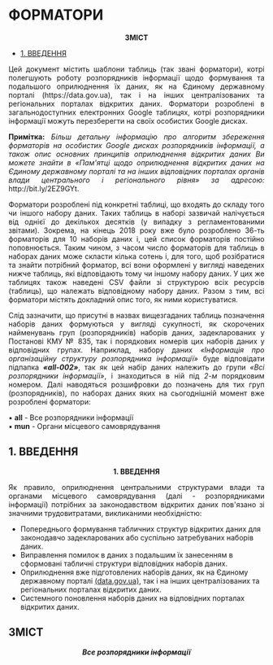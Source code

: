# ФОРМАТОРИ
<p align="center"><b>ЗМІСТ</b></p>

* [1. ВВЕДЕННЯ](#1.-ВВЕДЕННЯ)<br>

<p align="justify">Цей документ містить шаблони таблиць (так звані форматори), котрі полегшують роботу розпорядників інформації щодо формування та подальшого оприлюднення їх даних, як на Єдиному державному порталі (https://data.gov.ua), так і на інших централізованих та регіональних порталах відкритих даних. Форматори розроблені в загальнодоступних електронних Google таблицях, котрі розпорядники інформації можуть перезберегти на своїх особистих Google дисках.</p>
<p align="justify"><b>Примітка:</b> <i>Більш детальну інформацію про алгоритм збереження форматорів на особистих Google дисках розпорядників інформації, а також опис основних принципів оприлюднення відкритих даних Ви можете знайти в «Пам'ятці щодо оприлюднення відкритих даних на Єдиному державному порталі та на інших відповідних порталах органів влади центрального і регіонального рівня» за адресою:</i> http://bit.ly/2EZ9GYt.</p>
<p align="justify">Форматори розроблені під конкретні таблиці, що входять до складу того чи іншого набору даних. Таких таблиць в наборі зазвичай налічується від однієї до декількох десятків (у випадку з регламентованими звітами). Зокрема, на кінець 2018 року вже було розроблено 36-ть форматорів для 10 наборів даних і, цей список форматорів постійно поповнюється. Таким чином, з часом число форматорів для таблиць в наборах даних може скласти кілька сотень і, для того, щоб розібратися та знайти потрібний форматор, всі вони оформлені у вигляді наведених нижче таблиць, які відповідають тому чи іншому набору даних. У цих же таблицях також наведені CSV файли зі структурою всіх ресурсів (таблиць), що належать відповідному набору даних. Разом з тим, всі форматори містять докладний опис того, як ними користуватися.</p>
<p align="justify">Слід зазначити, що присутні в назвах вищезгаданих таблиць позначення наборів даних формуються у вигляді сукупності, як скорочених найменувань груп (розпорядників) наборів даних, задекларованих у Постанові КМУ № 835, так і порядкових номерів цих наборів даних у відповідних групах. Наприклад, набору даних <i>«Інформація про організаційну структуру розпорядника інформації»</i> буде відповідати підпапка <i><b>«all-002»</b></i>, так як цей набір даних належить до групи <i>«Всі розпорядники інформації»</i>, і знаходиться в ній під <i>2-м</i> порядковим номером. Далі наводяться розшифровки до позначень для тих груп (розпорядників), по наборах даних яких на сьогоднішній момент вже розроблені форматори:</p>

▪ <b>all</b> - Все розпорядники інформації<br>
▪ <b>mun</b> - Органи місцевого самоврядування

## 1. ВВЕДЕННЯ

<p align="center"><b>1. ВВЕДЕННЯ</b></p>
<p align="justify">Як правило, оприлюднення центральними структурами влади та органами місцевого самоврядування (далі - розпорядниками інформації) потрібних за законодавством відкритих даних пов'язано зі значними трудовитратами, викликаними необхідністю:</p>

* Попереднього формування табличних структур відкритих даних для законодавчо задекларованих або суспільно затребуваних наборів даних.
* Виправлення помилок в даних з подальшим їх занесенням в сформовані табличні структури відповідних наборів даних.
* Оприлюднення вже підготовлених наборів даних, як на Єдиному державному порталі [(data.gov.ua)](https://data.gov.ua), так і на інших централізованих та регіональних порталах відкритих даних.
* Системного поновлення наборів даних на відповідних порталах відкритих даних.



## ЗМІСТ

<p align="center"><i><b>Все розпорядники інформації</b></i></p>
